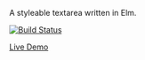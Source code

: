 A styleable textarea written in Elm.

[![Build Status](https://travis-ci.org/vankeisb/elm-rich-textarea.svg?branch=develop)](https://travis-ci.org/vankeisb/elm-rich-textarea)

[Live Demo](https://vankeisb.github.io/elm-rich-textarea)
